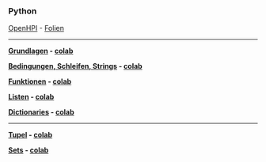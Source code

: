 ### Python


[OpenHPI](https://open.hpi.de/courses/pythonjunior-schule2022) - [Folien](./openHpi/inhalte.md)

***

__[Grundlagen](https://nbviewer.org/github/ktheu/InfoKurs/blob/gh-pages/Python/grundlagen.ipynb) -  [colab](https://colab.research.google.com/github/ktheu/InfoKurs/blob/master/Python/grundlagen.ipynb)__


__[Bedingungen, Schleifen, Strings](https://nbviewer.org/github/ktheu/InfoKurs/blob/gh-pages/Python/bedingungen.ipynb) -  [colab](https://colab.research.google.com/github/ktheu/InfoKurs/blob/master/Python/bedingungen.ipynb)__


__[Funktionen](https://nbviewer.org/github/ktheu/InfoKurs/blob/gh-pages/Python/funktionen.ipynb) -  [colab](https://colab.research.google.com/github/ktheu/InfoKurs/blob/master/Python/funktionen.ipynb)__


__[Listen](https://nbviewer.org/github/ktheu/InfoKurs/blob/gh-pages/Python/listen.ipynb) -  [colab](https://colab.research.google.com/github/ktheu/InfoKurs/blob/master/Python/listen.ipynb)__


__[Dictionaries](https://nbviewer.org/github/ktheu/InfoKurs/blob/gh-pages/Python/dicts.ipynb) -  [colab](https://colab.research.google.com/github/ktheu/InfoKurs/blob/master/Python/dicts.ipynb)__

----

__[Tupel](https://nbviewer.org/github/ktheu/InfoKurs/blob/gh-pages/Python/tupel.ipynb) -  [colab](https://colab.research.google.com/github/ktheu/InfoKurs/blob/master/Python/tupel.ipynb)__


__[Sets](https://nbviewer.org/github/ktheu/InfoKurs/blob/gh-pages/Python/sets.ipynb) -  [colab](https://colab.research.google.com/github/ktheu/InfoKurs/blob/master/Python/sets.ipynb)__


<!-- __[Comprehensions](https://nbviewer.jupyter.org/github/ktheu/KursNotebooks/blob/master/080_comprehensions.ipynb)__ --
__[Aufgaben](./comprehensions/Test/Musteraufgaben.pdf)__ -
__[Lösungen](./comprehensions/Test/Musteraufgaben_Loesung.pdf)__ -->

<!-- *** -->

<!-- __[Das Modul random: Zufall](https://nbviewer.jupyter.org/github/ktheu/KursNotebooks/blob/master/092_random.ipynb)__

__[Das Modul datetime: Datum und Zeit](https://nbviewer.jupyter.org/github/ktheu/KursNotebooks/blob/master/090_datetime.ipynb)__

__[Das Modul turtle: Turtle-Grafik](https://nbviewer.jupyter.org/github/ktheu/KursNotebooks/blob/master/090_turtle.ipynb)__

__[Das Modul re: Reguläre Ausdrücke](https://nbviewer.jupyter.org/github/ktheu/KursNotebooks/blob/master/100_regulaereAusdruecke.ipynb)__ -->















